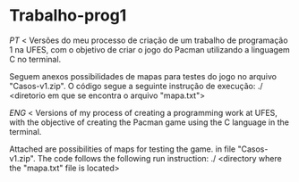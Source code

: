 # Trabalho-prog1

*PT* < Versões do meu processo de criação de um trabalho de programação 1 na UFES, com o objetivo de criar o jogo do Pacman utilizando a linguagem C no terminal. 

Seguem anexos possibilidades de mapas para testes do jogo no arquivo "Casos-v1.zip".
O código segue a seguinte instrução de execução:
    ./<nome do executavel do programa> <diretorio em que se encontra o arquivo "mapa.txt">
> 


*ENG* < Versions of my process of creating a programming work at UFES, with the objective of creating the Pacman game using the C language in the terminal.

Attached are possibilities of maps for testing the game. in file "Casos-v1.zip".
The code follows the following run instruction:
    ./<program executable name> <directory where the "mapa.txt" file is located>
>
